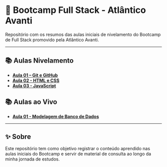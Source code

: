 # 🚀 Bootcamp Full Stack - Atlântico Avanti

Repositório com os resumos das aulas iniciais de nivelamento do Bootcamp de Full Stack promovido pela Atlântico Avanti.

---

## 📚 Aulas Nivelamento

- [**Aula 01 – Git e GitHub**](./Aulas%20Nivelamento/Aula%2001%20-%20Git%20e%20Github/README.md)
- [**Aula 02 - HTML e CSS**](./Aulas%20Nivelamento/Aula%2002%20-%20Html%20e%20CSS/README.md)
- [**Aula 03 - JavaScript**](./Aulas%20Nivelamento/Aula%2003%20-%20JavaScript/README.md)


## 📚 Aulas ao Vivo

- [**Aula 01 - Modelagem de Banco de Dados**](./Aulas%20ao%20Vivo/Aula%2001%20-%20Modelagem%20de%20Banco%20de%20Dados/README.md)

---

## ✨ Sobre

Este repositório tem como objetivo registrar o conteúdo aprendido nas aulas iniciais do Bootcamp e servir de material de consulta ao longo da minha jornada de estudos.